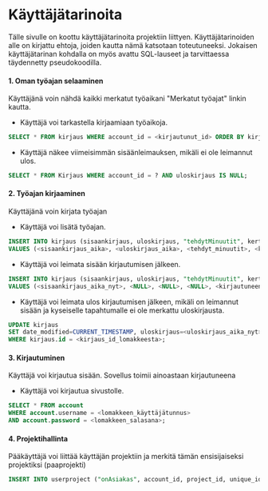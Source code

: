 # Käyttäjätarinoita

Tälle sivulle on koottu käyttäjätarinoita projektiin liittyen. Käyttäjätarinoiden alle on kirjattu ehtoja, joiden kautta nämä katsotaan toteutuneeksi. Jokaisen käyttäjätarinan kohdalla on myös avattu SQL-lauseet ja tarvittaessa täydennetty pseudokoodilla.

#### 1. Oman työajan selaaminen

Käyttäjänä voin nähdä kaikki merkatut työaikani "Merkatut työajat" linkin kautta.

* Käyttäjä voi tarkastella kirjaamiaan työaikoja.

```sql
SELECT * FROM kirjaus WHERE account_id = <kirjautunut_id> ORDER BY kirjaus.sisaankirjaus DESC;
```
* Käyttäjä näkee viimeisimmän sisäänleimauksen, mikäli ei ole leimannut ulos.
```sql
SELECT * FROM Kirjaus WHERE account_id = ? AND uloskirjaus IS NULL;

```

#### 2. Työajan kirjaaminen

Käyttäjänä voin kirjata työajan

* Käyttäjä voi lisätä työajan.
```sql
INSERT INTO kirjaus (sisaankirjaus, uloskirjaus, "tehdytMinuutit", kertyma, account_id) 
VALUES (<sisaankirjaus_aika>, <uloskirjaus_aika>, <tehdyt_minuutit>, <kertyma>, <kirjautuneen_käyttäjän_id>);
```
* Käyttäjä voi leimata sisään kirjautumisen jälkeen.
```sql
INSERT INTO kirjaus (sisaankirjaus, uloskirjaus, "tehdytMinuutit", kertyma, account_id) 
VALUES (<sisaankirjaus_aika_nyt>, <NULL>, <NULL>, <NULL>, <kirjautuneen_käyttäjän_id>);
```
* Käyttäjä voi leimata ulos kirjautumisen jälkeen, mikäli on leimannut sisään ja kyseiselle tapahtumalle ei ole merkattu uloskirjausta.
```sql
UPDATE kirjaus 
SET date_modified=CURRENT_TIMESTAMP, uloskirjaus=<uloskirjaus_aika_nyt> 
WHERE kirjaus.id = <kirjaus_id_lomakkeesta>;
```

#### 3. Kirjautuminen

Käyttäjä voi kirjautua sisään. Sovellus toimii ainoastaan kirjautuneena

* Käyttäjä voi kirjautua sivustolle.
```sql
SELECT * FROM account 
WHERE account.username = <lomakkeen_käyttäjätunnus> 
AND account.password = <lomakkeen_salasana>;
```

#### 4. Projektihallinta

Pääkäyttäjä voi liittää käyttäjän projektiin ja merkitä tämän ensisijaiseksi projektiksi (paaprojekti)

```sql
INSERT INTO userproject ("onAsiakas", account_id, project_id, unique_id, paaprojekti) VALUES (<lomakkeesta_boolean>, <lomakkeesta_accountId>, <lomakkeesta_projectId>, <accountId+projectId yhdistettyna>, <lomakkeesta boolean>)
```





